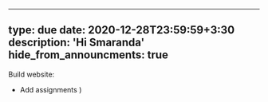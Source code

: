 [//]: <> (hi)
---
type: due
date: 2020-12-28T23:59:59+3:30
description: 'Hi Smaranda'
hide_from_announcments: true
---

Build website:
* Add assignments
)
